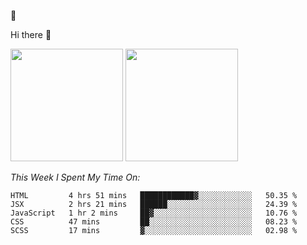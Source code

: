 
🚀 


Hi there 👋

<!--
**BambuTeam/BambuTeam** is a ✨ _special_ ✨ repository because its `README.md` (this file) appears on your GitHub profile.

Here are some ideas to get you started:

- 🔭 I’m currently working on ...
- 🌱 I’m currently learning ...
- 👯 I’m looking to collaborate on ...
- 🤔 I’m looking for help with ...
- 💬 Ask me about ...
- 📫 How to reach me: ...
- 😄 Pronouns: ...
- ⚡ Fun fact: ...
-->

<img height="180em" src="https://github-readme-stats.vercel.app/api?username=BambuTeam&show_icons=true&hide_border=true&&count_private=true&include_all_commits=true&theme=dark" />


<img height="180em" src="https://github-readme-stats.vercel.app/api/top-langs/?username=BambuTeam&layout=compact&theme=dark" />





*This Week I Spent My Time On:*
<!--START_SECTION:waka-->
```text
HTML         4 hrs 51 mins   ████████████▓░░░░░░░░░░░░   50.35 % 
JSX          2 hrs 21 mins   ██████░░░░░░░░░░░░░░░░░░░   24.39 % 
JavaScript   1 hr 2 mins     ██▓░░░░░░░░░░░░░░░░░░░░░░   10.76 % 
CSS          47 mins         ██░░░░░░░░░░░░░░░░░░░░░░░   08.23 % 
SCSS         17 mins         ▓░░░░░░░░░░░░░░░░░░░░░░░░   02.98 % 
```
<!--END_SECTION:waka-->
